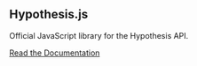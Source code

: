 ## Hypothesis.js

Official JavaScript library for the Hypothesis API.

[Read the Documentation](https://www.notion.so/Hypothesis-js-Reference-0416768301cd41b3927cfb3289b52eeb)
